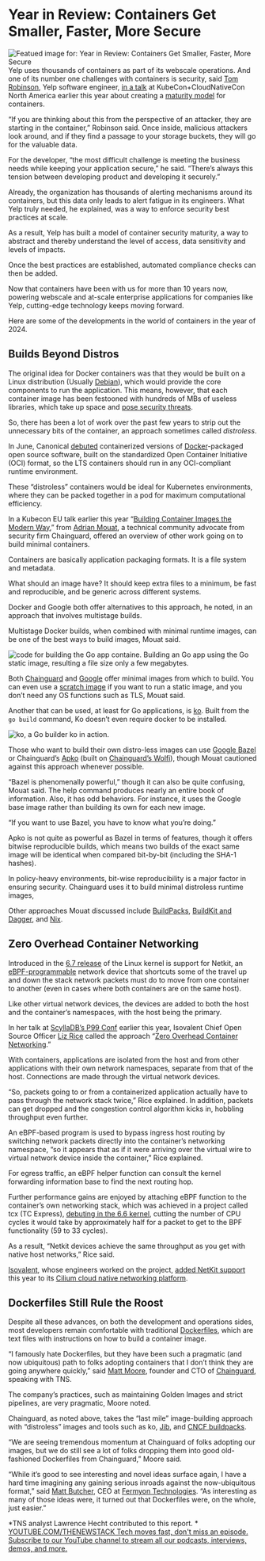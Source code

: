 # Year in Review: Containers Get Smaller, Faster, More Secure
![Featued image for: Year in Review: Containers Get Smaller, Faster, More Secure](https://cdn.thenewstack.io/media/2023/12/aec929b1-year-wrapup-1-1024x576.png)
Yelp uses thousands of containers as part of its webscale operations. And one of its number one challenges with containers is security, said [Tom Robinson](https://www.linkedin.com/in/trobinso/), Yelp software engineer, [in a talk](https://www.youtube.com/watch?v=QeR3jeLs_l0&list=PLn5JwIxcXmNqDljfxkBKNY88sd8KYKCnY&index=3) at KubeCon+CloudNativeCon North America earlier this year about creating a [maturity model](https://thenewstack.io/why-maturity-models-are-fundamentally-broken/) for containers.

“If you are thinking about this from the perspective of an attacker, they are starting in the container,” Robinson said. Once inside, malicious attackers look around, and if they find a passage to your storage buckets, they will go for the valuable data.

For the developer, “the most difficult challenge is meeting the business needs while keeping your application secure,” he said. “There’s always this tension between developing product and developing it securely.”

Already, the organization has thousands of alerting mechanisms around its containers, but this data only leads to alert fatigue in its engineers. What Yelp truly needed, he explained, was a way to enforce security best practices at scale.

As a result, Yelp has built a model of container security maturity, a way to abstract and thereby understand the level of access, data sensitivity and levels of impacts.

Once the best practices are established, automated compliance checks can then be added.

Now that containers have been with us for more than 10 years now, powering webscale and at-scale enterprise applications for companies like Yelp, cutting-edge technology keeps moving forward.

Here are some of the developments in the world of containers in the year of 2024.

## Builds Beyond Distros
The original idea for Docker containers was that they would be built on a Linux distribution (Usually [Debian](https://thenewstack.io/debian-retools-apt-for-superior-dependency-management/)), which would provide the core components to run the application. This means, however, that each container image has been festooned with hundreds of MBs of useless libraries, which take up space and [pose security threats](https://thenewstack.io/vendoring-why-you-still-have-overlooked-security-holes/).

So, there has been a lot of work over the past few years to strip out the unnecessary bits of the container, an approach sometimes called *distroless*.

In June, Canonical [debuted](https://thenewstack.io/canonical-offers-lts-distroless-containerized-apps-for-k8s/) containerized versions of [Docker](https://www.docker.com/?utm_content=inline+mention)-packaged open source software, built on the standardized Open Container Initiative (OCI) format, so the LTS containers should run in any OCI-compliant runtime environment.

These “distroless” containers would be ideal for Kubernetes environments, where they can be packed together in a pod for maximum computational efficiency.

In a Kubecon EU talk earlier this year “[Building Container Images the Modern Way](https://www.youtube.com/watch?v=nZLz0o4duRs&list=PLn5JwIxcXmNqDljfxkBKNY88sd8KYKCnY&index=2),” from [Adrian Mouat](https://www.docker.com/captains/adrian-mouat/), a technical community advocate from security firm Chainguard, offered an overview of other work going on to build minimal containers.

Containers are basically application packaging formats. It is a file system and metadata.

What should an image have? It should keep extra files to a minimum, be fast and reproducible, and be generic across different systems.

Docker and Google both offer alternatives to this approach, he noted, in an approach that involves multistage builds.

Multistage Docker builds, when combined with minimal runtime images, can be one of the best ways to build images, Mouat said.

![code for building the Go app containe.](https://cdn.thenewstack.io/media/2024/12/ddb380e2-mouat-01.png)
Building an Go app using the Go static image, resulting a file size only a few megabytes.

Both [Chainguard](https://www.chainguard.dev/unchained/minimal-container-images-towards-a-more-secure-future) and [Google](https://github.com/GoogleContainerTools/distroless) offer minimal images from which to build. You can even use a [scratch image](https://hub.docker.com/_/scratch) if you want to run a static image, and you don’t need any OS functions such as TLS, Mouat said.

Another that can be used, at least for Go applications, is [ko](https://github.com/ko-build/ko). Built from the `go build`
command, Ko doesn’t even require docker to be installed.

![ko, a Go builder](https://cdn.thenewstack.io/media/2024/12/556e8e29-demo-1024x386.png)
ko in action.

Those who want to build their own distro-less images can use [Google Bazel](https://bazel.build/) or Chainguard’s [Apko](https://github.com/chainguard-dev/apko) (built on [Chainguard’s Wolfi](https://github.com/wolfi-dev)), though Mouat cautioned against this approach whenever possible.

“Bazel is phenomenally powerful,” though it can also be quite confusing, Mouat said. The help command produces nearly an entire book of information. Also, it has odd behaviors. For instance, it uses the Google base image rather than building its own for each new image.

“If you want to use Bazel, you have to know what you’re doing.”

Apko is not quite as powerful as Bazel in terms of features, though it offers bitwise reproducible builds, which means two builds of the exact same image will be identical when compared bit-by-bit (including the SHA-1 hashes).

In policy-heavy environments, bit-wise reproducibility is a major factor in ensuring security. Chainguard uses it to build minimal distroless runtime images,

Other approaches Mouat discussed include [BuildPacks](https://thenewstack.io/safer-image-builds-with-cloud-native-buildpacks-and-wolfi/), [BuildKit and Dagger](https://thenewstack.io/solomon-hykes-dagger-brings-the-promise-of-docker-to-ci-cd/), and [Nix](https://thenewstack.io/nixos-a-combination-linux-os-and-package-manager/).

## Zero Overhead Container Networking
Introduced in the [6.7 release](https://lwn.net/Articles/949960/) of the Linux kernel is support for Netkit, an [eBPF-programmable](https://thenewstack.io/p99conf-how-ebpf-could-make-faster-database-systems/) network device that shortcuts some of the travel up and down the stack network packets must do to move from one container to another (even in cases where both containers are on the same host).

Like other virtual network devices, the devices are added to both the host and the container’s namespaces, with the host being the primary.

In her talk at [ScyllaDB’s P99 Conf](https://thenewstack.io/p99-conf-3-ways-to-squash-application-latency/) earlier this year, Isovalent Chief Open Source Officer [Liz Rice](https://www.linkedin.com/in/lizrice/) called the approach “[Zero Overhead Container Networking](https://www.p99conf.io/session/zero-overhead-container-networking-with-ebpf-and-netkit/).”

With containers, applications are isolated from the host and from other applications with their own network namespaces, separate from that of the host. Connections are made through the virtual network devices.

“So, packets going to or from a containerized application actually have to pass through the network stack twice,” Rice explained. In addition, packets can get dropped and the congestion control algorithm kicks in, hobbling throughput even further.

An eBPF-based program is used to bypass ingress host routing by switching network packets directly into the container’s networking namespace, “so it appears that as if it were arriving over the virtual wire to virtual network device inside the container,” Rice explained.

For egress traffic, an eBPF helper function can consult the kernel forwarding information base to find the next routing hop.

Further performance gains are enjoyed by attaching eBPF function to the container’s own networking stack, which was achieved in a project called tcx (TC Express), [debuting in the 6.6 kernel](https://lore.kernel.org/all/20230719140858.13224-1-daniel@iogearbox.net/), cutting the number of CPU cycles it would take by approximately half for a packet to get to the BPF functionality (59 to 33 cycles).

As a result, “Netkit devices achieve the same throughput as you get with native host networks,” Rice said.

[Isovalent](https://isovalent.com/), whose engineers worked on the project, [added NetKit support](https://isovalent.com/blog/post/cilium-netkit-a-new-container-networking-paradigm-for-the-ai-era/) this year to its [Cilium cloud native networking platform](https://thenewstack.io/can-cilium-be-a-control-plane-beyond-kubernetes/).
## Dockerfiles Still Rule the Roost
Despite all these advances, on both the development and operations sides, most developers remain comfortable with traditional [Dockerfiles](https://thenewstack.io/docker-basics-how-to-use-dockerfiles/), which are text files with instructions on how to build a container image.

“I famously hate Dockerfiles, but they have been such a pragmatic (and now ubiquitous) path to folks adopting containers that I don’t think they are going anywhere quickly,” said [Matt Moore](https://www.linkedin.com/in/mattmoor/), founder and CTO of [Chainguard](https://www.chainguard.dev/?utm_content=inline+mention), speaking with TNS.

The company’s practices, such as maintaining Golden Images and strict pipelines, are very pragmatic, Moore noted.

Chainguard, as noted above, takes the “last mile” image-building approach with “distroless” images and tools such as ko, [Jib](https://cloud.google.com/java/getting-started/jib), and [CNCF buildpacks](https://www.cncf.io/projects/buildpacks/).

“We are seeing tremendous momentum at Chainguard of folks adopting our images, but we do still see a lot of folks dropping them into good old-fashioned Dockerfiles from Chainguard,” Moore said.

“While it’s good to see interesting and novel ideas surface again, I have a hard time imagining any gaining serious inroads against the now-ubiquitous format,” said [Matt Butcher](https://www.linkedin.com/in/mattbutcher/), CEO at [Fermyon Technologies](https://www.fermyon.com/?utm_content=inline+mention). “As interesting as many of those ideas were, it turned out that Dockerfiles were, on the whole, just easier.”

*TNS analyst Lawrence Hecht contributed to this report. *
[
YOUTUBE.COM/THENEWSTACK
Tech moves fast, don't miss an episode. Subscribe to our YouTube
channel to stream all our podcasts, interviews, demos, and more.
](https://youtube.com/thenewstack?sub_confirmation=1)